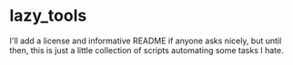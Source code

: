 # lazy_tools
I'll add a license and informative README if anyone asks nicely, but until then, this is just a little collection of scripts automating some tasks I hate.
